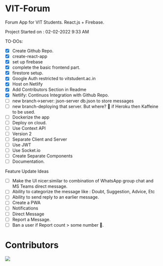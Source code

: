 # VIT-Forum
Forum App for VIT Students. React.js + Firebase.

Project Started on : 02-02-2022 9:33 AM

TO-DOs: 
- [x] Create Github Repo.
- [x] create-react-app
- [x] set up firebase
- [x] complete the basic frontend part.
- [x] firestore setup.
- [x] Google Auth restricted to vitstudent.ac.in
- [x] Host on Netlify
- [x] Add Contributors Section in Readme
- [x] Netlify: Continuos Integration with Github Repo.
- [ ] new branch->server: json-server db.json to store messages
- [ ] new branch-deploying that server. But where? 🤔 if Heroku then Kaffeine to be used.
- [ ] Dockerize the app
- [ ] Deploy on cloud.
- [ ] Use Context API
- [ ] Version 2
- [ ] Separate Client and Server
- [ ] Use JWT
- [ ] Use Socket.io
- [ ] Create Separate Components
- [ ] Documentation.

Feature Update Ideas
- [ ] Make the UI nicer:similar to combination of WhatsApp group chat and MS Teams direct message.
- [ ] Ability to categorize the message like : Doubt, Suggestion, Advice, Etc
- [ ] Ability to send reply to an earlier message.
- [ ] Create a PWA
- [ ] Notifications
- [ ] Direct Message
- [ ] Report a Message.
- [ ] Ban a user if Report count > some number 🤔.

# Contributors
<a href="https://github.com/ManishS6/VIT-Forum/graphs/contributors">
  <img src="https://contrib.rocks/image?repo=ManishS6/VIT-Forum" />
</a>
